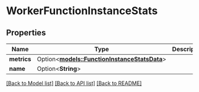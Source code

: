 # WorkerFunctionInstanceStats

## Properties

Name | Type | Description | Notes
------------ | ------------- | ------------- | -------------
**metrics** | Option<[**models::FunctionInstanceStatsData**](FunctionInstanceStatsData.md)> |  | [optional]
**name** | Option<**String**> |  | [optional]

[[Back to Model list]](../README.md#documentation-for-models) [[Back to API list]](../README.md#documentation-for-api-endpoints) [[Back to README]](../README.md)


